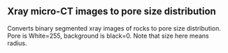 ## Xray micro-CT images to pore size distribution
Converts binary segmented xray images of rocks to pore size distribution. Pore is White=255, background is black=0. Note that size here means radius.
